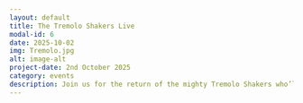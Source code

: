 ```yaml
---
layout: default
title: The Tremolo Shakers Live
modal-id: 6
date: 2025-10-02
img: Tremolo.jpg
alt: image-alt
project-date: 2nd October 2025
category: events
description: Join us for the return of the mighty Tremolo Shakers who’ll be playing a fun mix of Rock n Roll and country classics with a few surprises thrown in for your listening pleasure. They always put on a fun rockin show that’s full to the brim with energy and spirit. All welcome. Free entry though donation to the musicians involved is much appreciated and helps keep our live events going. Hope to see you there.
---
```

